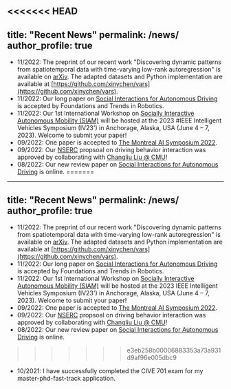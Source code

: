 <<<<<<< HEAD
---
title: "Recent News"
permalink: /news/
author_profile: true
---

* 11/2022:  The preprint of our recent work "Discovering dynamic patterns from spatiotemporal data with time-varying
  low-rank autoregression" is available on [arXiv](https://arxiv.org/abs/2211.15482). The adapted datasets and Python
  implementation are available at [https://github.com/xinychen/vars](https://github.com/xinychen/vars).
* 11/2022: Our long paper
  on [Social Interactions for Autonomous Driving](https://www.nowpublishers.com/article/Details/ROB-078) is accepted by
  Foundations and Trends in Robotics.
* 11/2022: Our 1st International Workshop
  on [Socially Interactive Autonomous Mobility (SIAM)](https://interactive-driving.github.io/) will be hosted at the
  2023 #IEEE Intelligent Vehicles Symposium (IV23') in Anchorage, Alaska, USA (June 4 – 7, 2023). Welcome to submit your
  paper!
* 09/2022: One paper is accepted to [The Montreal AI Symposium 2022](http://montrealaisymposium.com/).
* 09/2022: Our [NSERC](https://www.nserc-crsng.gc.ca/innovate-innover/alliance-alliance/index_eng.asp) propsoal on
  driving behavior interaction was approved by collaborating with [Changliu Liu @ CMU](http://icontrol.ri.cmu.edu/)!
* 08/2022: Our new review paper on [Social Interactions for Autonomous Driving](https://arxiv.org/abs/2208.07541) is
  online.
=======
---
title: "Recent News"
permalink: /news/
author_profile: true
---

* 11/2022:  The preprint of our recent work "Discovering dynamic patterns from spatiotemporal data with time-varying
  low-rank autoregression" is available on [arXiv](https://arxiv.org/abs/2211.15482). The adapted datasets and Python
  implementation are available at [https://github.com/xinychen/vars](https://github.com/xinychen/vars).
* 11/2022: Our long paper
  on [Social Interactions for Autonomous Driving](https://www.nowpublishers.com/article/Details/ROB-078) is accepted by
  Foundations and Trends in Robotics.
* 11/2022: Our 1st International Workshop
  on [Socially Interactive Autonomous Mobility (SIAM)](https://interactive-driving.github.io/) will be hosted at the
  2023 IEEE Intelligent Vehicles Symposium (IV23') in Anchorage, Alaska, USA (June 4 – 7, 2023). Welcome to submit your
  paper!
* 09/2022: One paper is accepted to [The Montreal AI Symposium 2022](http://montrealaisymposium.com/).
* 09/2022: Our [NSERC](https://www.nserc-crsng.gc.ca/innovate-innover/alliance-alliance/index_eng.asp) propsoal on
  driving behavior interaction was approved by collaborating with [Changliu Liu @ CMU](http://icontrol.ri.cmu.edu/)!
* 08/2022: Our new review paper on [Social Interactions for Autonomous Driving](https://arxiv.org/abs/2208.07541) is
  online.
>>>>>>> e3eb258b00006883353a73a931d9af96e005dbc9
* 10/2021: I have successfully completed the CIVE 701 exam for my master-phd-fast-track application.